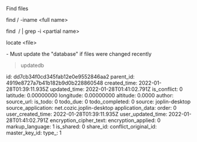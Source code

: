 Find files

find / -iname &lt;full name&gt;

find  / | grep -i &lt;partial name&gt;

locate &lt;file&gt;

\- Must update the "database" if files were changed recently

> updatedb

id: dd7cb34f0cd345fab12e0e9552846aa2
parent_id: 4919e8727a7b41b182b9d0b228860548
created_time: 2022-01-28T01:39:11.935Z
updated_time: 2022-01-28T01:41:02.791Z
is_conflict: 0
latitude: 0.00000000
longitude: 0.00000000
altitude: 0.0000
author: 
source_url: 
is_todo: 0
todo_due: 0
todo_completed: 0
source: joplin-desktop
source_application: net.cozic.joplin-desktop
application_data: 
order: 0
user_created_time: 2022-01-28T01:39:11.935Z
user_updated_time: 2022-01-28T01:41:02.791Z
encryption_cipher_text: 
encryption_applied: 0
markup_language: 1
is_shared: 0
share_id: 
conflict_original_id: 
master_key_id: 
type_: 1